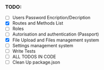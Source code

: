 ### TODO: 
- [ ] Users Password Encription/Decription
- [x] Routes and Methods List
- [ ] Roles
- [ ] Autorisation and authentication (Passport)
- [x] File Upload and Files management system
- [ ] Settings management system
- [ ] Write Tests
- [ ] ALL TODOS IN CODE
- [ ] Clean Up package.json